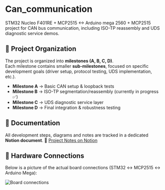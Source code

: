 # Can_communication
STM32 Nucleo F401RE + MCP2515 &lt;-> Arduino mega 2560 + MCP2515 project for CAN bus communication, including ISO-TP reassembly and UDS diagnostic service demos.

## 📌 Project Organization

The project is organized into **milestones (A, B, C, D)**.  
Each milestone contains smaller **sub-milestones**, focused on specific development goals (driver setup, protocol testing, UDS implementation, etc.).

- **Milestone A** → Basic CAN setup & loopback tests  
- **Milestone B** → ISO-TP segmentation/reassembly (currently in progress ✅)  
- **Milestone C** → UDS diagnostic service layer  
- **Milestone D** → Final integration & robustness testing  

## 📒 Documentation

All development steps, diagrams and notes are tracked in a dedicated **Notion document**.
🔗 [Project Notes on Notion](https://reinvented-hour-246.notion.site/CAN-COMMUNICATION-7c70d8237d704bf4bcac146c4ff31d1f?pvs=143)

## 🔌 Hardware Connections

Below is a picture of the actual board connections (STM32 ↔ MCP2515 ↔ Arduino Mega):

![Board connections](docs/images/collegamenti.jpg)

